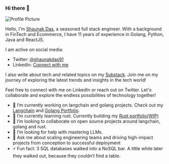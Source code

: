 ### Hi there 👋

<!--
**Shaunakdas/Shaunakdas** is a ✨ _special_ ✨ repository because its `README.md` (this file) appears on your GitHub profile.

Here are some ideas to get you started:

- 🔭 I’m currently working on ...
- 🌱 I’m currently learning ...
- 👯 I’m looking to collaborate on ...
- 🤔 I’m looking for help with ...
- 💬 Ask me about ...
- 📫 How to reach me: ...
- 😄 Pronouns: ...
- ⚡ Fun fact: ...
-->
![Profile Picture](https://uc45aeae68fad41ae3a0409a760a.previews.dropboxusercontent.com/p/thumb/ACG0R8DmAwGNCSxvwYHCVSkF-3JzNEh-432veIJeLwG4VJ3yvNOrf3tNmtUnER_5Ezf6FArTySb8WPTfePlKnFj3MMkkO0RjNMsMKy_-GMCgQzMpNyY5CekK6u4f4EMHYGqK1MzQuicFiRsqT9r9vr8jh0dwWwMSG5uLUyamQf12GctoSi_xw8wEzvFZhDDLCcv1s_7QAcQSm5sOVmL6u0qaLqWgSo7VR_vVgkE5LApJ2vbtdIkuyyopxMbYUn3NCAH3swfQerH4-dEwCtDyq8T0_Ix__BShVBuuPIs_4lkpAS3gWJzMGq8d6CdtYJprwF61SqLTXSAArmmIrFM7a312IX2kBlvvKXe5jWrc-0_5XjDDoSzl4iJT2HYgb5XPEqI/p.png)


Hello, I'm [Shaunak Das](https://www.linkedin.com/in/shaunakd2020/), a seasoned full stack engineer. With a background in FinTech and Ecommerce, I have 11 years of experience in Golang, Python, Java and ReactJS. 

I am active on social media:

- Twitter: [@shaunakdas91](https://twitter.com/shaunakdas91)
- LinkedIn: [Connect with me](https://www.linkedin.com/in/shaunakd2020/)

I also write about tech and related topics on my [Substack](https://shaunakdas.substack.com/). Join me on my journey of exploring the latest trends and insights in the tech world!

Feel free to connect with me on LinkedIn or reach out on Twitter. Let's collaborate and explore the endless possibilities of technology together!

- 🔭 I’m currently working on langchain and golang projects. Check out my [Langchain](portfolio/langchain.md) and [Golang Portfolio](portfolio/golang.md).
- 🌱 I’m currently learning rust. Currently building my [Rust portfolio(WIP)](portfolio/rust.md) 
- 👯 I’m looking to collaborate on open source projects around langchain, golang and rust.
- 🤔 I’m looking for help with mastering LLMs.
- 💬 Ask me about scaling engineering teams and driving high-impact projects from conception to successful deployment
- ⚡ Fun fact: 3 SQL databases walked into a NoSQL bar. A little while later they walked out, because they couldn’t find a table.

